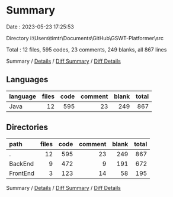 # Summary

Date : 2023-05-23 17:25:53

Directory i:\\Users\\timtr\\Documents\\GitHub\\GSWT-Platformer\\src

Total : 12 files,  595 codes, 23 comments, 249 blanks, all 867 lines

Summary / [Details](details.md) / [Diff Summary](diff.md) / [Diff Details](diff-details.md)

## Languages
| language | files | code | comment | blank | total |
| :--- | ---: | ---: | ---: | ---: | ---: |
| Java | 12 | 595 | 23 | 249 | 867 |

## Directories
| path | files | code | comment | blank | total |
| :--- | ---: | ---: | ---: | ---: | ---: |
| . | 12 | 595 | 23 | 249 | 867 |
| BackEnd | 9 | 472 | 9 | 191 | 672 |
| FrontEnd | 3 | 123 | 14 | 58 | 195 |

Summary / [Details](details.md) / [Diff Summary](diff.md) / [Diff Details](diff-details.md)